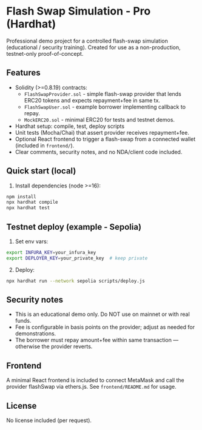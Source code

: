 # Flash Swap Simulation - Pro (Hardhat)

Professional demo project for a controlled flash-swap simulation (educational / security training).
Created for use as a non-production, testnet-only proof-of-concept.

## Features
- Solidity (>=0.8.19) contracts:
  - `FlashSwapProvider.sol` - simple flash-swap provider that lends ERC20 tokens and expects repayment+fee in same tx.
  - `FlashSwapUser.sol` - example borrower implementing callback to repay.
  - `MockERC20.sol` - minimal ERC20 for tests and testnet demos.
- Hardhat setup: compile, test, deploy scripts
- Unit tests (Mocha/Chai) that assert provider receives repayment+fee.
- Optional React frontend to trigger a flash-swap from a connected wallet (included in `frontend/`).
- Clear comments, security notes, and no NDA/client code included.

## Quick start (local)
1. Install dependencies (node >=16):
```bash
npm install
npx hardhat compile
npx hardhat test
```

## Testnet deploy (example - Sepolia)
1. Set env vars:
```bash
export INFURA_KEY=your_infura_key
export DEPLOYER_KEY=your_private_key  # keep private
```
2. Deploy:
```bash
npx hardhat run --network sepolia scripts/deploy.js
```

## Security notes
- This is an educational demo only. Do NOT use on mainnet or with real funds.
- Fee is configurable in basis points on the provider; adjust as needed for demonstrations.
- The borrower must repay amount+fee within same transaction — otherwise the provider reverts.

## Frontend
A minimal React frontend is included to connect MetaMask and call the provider flashSwap via ethers.js. See `frontend/README.md` for usage.

## License
No license included (per request).

